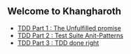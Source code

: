 ## Welcome to Khangharoth 


- [TDD Part 1 : The Unfulfilled promise](Tdd-part1.md)
- [TDD Part 2 : Test Suite Anit-Patterns](Tdd-antipattern-part2.md)
- [TDD Part 3 : TDD done right](Tdd-done-right-part3.md)


